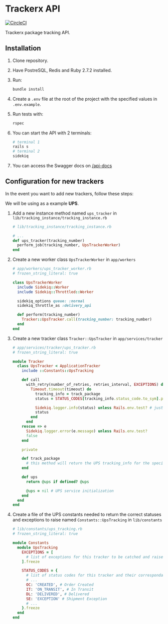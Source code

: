 # Trackerx API

[![CircleCI](https://circleci.com/gh/agildav/trackerx.svg?style=svg&circle-token=3f2fd4b813dbd0afa1d1189e69b9ee3175cc58d3)](https://app.circleci.com/pipelines/github/agildav/trackerx)

Trackerx package tracking API.

## Installation

1. Clone repository.
2. Have PostreSQL, Redis and Ruby 2.7.2 installed.
3. Run:

    ```bash
    bundle install
    ```
4. Create a `.env` file at the root of the project with the specified values in `.env.example`.
5. Run tests with:
    ```bash
    rspec
    ```
6. You can start the API with 2 terminals:
    ```bash
    # terminal 1
    rails s
    # terminal 2
    sidekiq
    ```
7. You can access the Swagger docs on [/api-docs](http://localhost:3000/api-docs)

## Configuration for new trackers

In the event you want to add new trackers, follow these steps:

We will be using as a example **UPS**.

1. Add a new instance method named `ups_tracker` in `lib/tracking_instance/tracking_instance.rb`
    ```ruby
    # lib/tracking_instance/tracking_instance.rb

    # ...
    def ups_tracker(tracking_number)
      perform_job(tracking_number, UpsTrackerWorker)
    end
    ```

2. Create a new worker class `UpsTrackerWorker` in `app/workers`
    ```ruby
    # app/workers/ups_tracker_worker.rb
    # frozen_string_literal: true

    class UpsTrackerWorker
      include Sidekiq::Worker
      include Sidekiq::Throttled::Worker

      sidekiq_options queue: :normal
      sidekiq_throttle_as :delivery_api

      def perform(tracking_number)
        Tracker::UpsTracker.call(tracking_number: tracking_number)
      end
    end
    ```

3. Create a new tracker class `Tracker::UpsTracker` in `app/services/tracker`
    ```ruby
    # app/services/tracker/ups_tracker.rb
    # frozen_string_literal: true

    module Tracker
      class UpsTracker < ApplicationTracker
        include ::Constants::UpsTracking

        def call
          with_retry(number_of_retries, retries_interval, EXCEPTIONS) do
            Timeout.timeout(timeout) do
              tracking_info = track_package
              status = STATUS_CODES[tracking_info.status_code.to_sym].presence || 'EXCEPTION'

              Sidekiq.logger.info(status) unless Rails.env.test? # just for challenge visualization purpose
              status
            end
          end
        rescue => e
          Sidekiq.logger.error(e.message) unless Rails.env.test?
          false
        end

        private

        def track_package
          # this method will return the UPS tracking_info for the specified tracking_number
        end

        def ups
          return @ups if defined? @ups

          @ups = nil # UPS service initialization
        end
      end
    end
    ```

4. Create a file of the UPS constants needed to return the correct statuses and exceptions to raise named `Constants::UpsTracking` in `lib/constants`
    ```ruby
    # lib/constants/ups_tracking.rb
    # frozen_string_literal: true

    module Constants
      module UpsTracking
        EXCEPTIONS = [
          # list of exceptions for this tracker to be catched and raised when they happen
        ].freeze

        STATUS_CODES = {
          # list of status codes for this tracker and their correspondant application status
          # ...
          OC: 'CREATED', # Order Created
          IT: 'ON_TRANSIT', # In Transit
          DL: 'DELIVERED', # Delivered
          SE: 'EXCEPTION' # Shipment Exception
          # ...
        }.freeze
      end
    end
    ```
